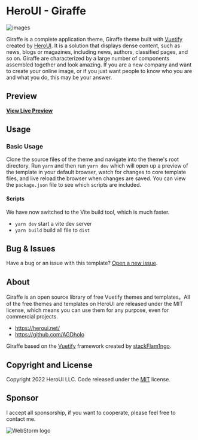 # HeroUI - Giraffe

![images](src/images/preview.png)

Giraffe is a complete application theme, Giraffe theme built with [Vuetify](https://vuetifyjs.com/) created
by [HeroUI](https://heroui.net/). It is a solution that displays dense content, such as news, blogs or magazines,
including news, authors, classified pages, and so on. Giraffe are characterized by a large number of components
assembled together and look amazing. If you are a new company and want to create your online image, or if you just want
people to know who you are and what you do, this may be your answer.

## Preview

**[View Live Preview](https://giraffe.heroui.net/)**

## Usage

### Basic Usage

Clone the source files of the theme and navigate into the theme's root directory. Run `yarn` and then run `yarn dev`
which will open up a preview of the template in your default browser, watch for changes to core template files, and live
reload the browser when changes are saved. You can view the `package.json` file to see which scripts are included.

#### Scripts
We have now switched to the Vite build tool, which is much faster.

- `yarn dev` start a vite dev server
- `yarn build` build all file to `dist`

## Bug & Issues

Have a bug or an issue with this template? [Open a new issue](https://github.com/AGDholo/giraffe/issues).

## About

Giraffe is an open source library of free Vuetify themes and templates。All of the free themes and templates on HeroUI
are released under the MIT license, which means you can use them for any purpose, even for commercial projects.

- <https://heroui.net/>
- <https://github.com/AGDholo>

Giraffe based on the [Vuetify](https://vuetifyjs.com/) framework created
by [stackFlam1ngo](https://twitter.com/stackFlam1ngo).

## Copyright and License

Copyright 2022 HeroUI LLC. Code released under the [MIT](https://github.com/AGDholo/giraffe/blob/master/LICENSE)
license.

## Sponsor

I accept all sponsorship, if you want to cooperate, please feel free to contact me.

![WebStorm logo](https://resources.jetbrains.com/storage/products/company/brand/logos/WebStorm.png)


